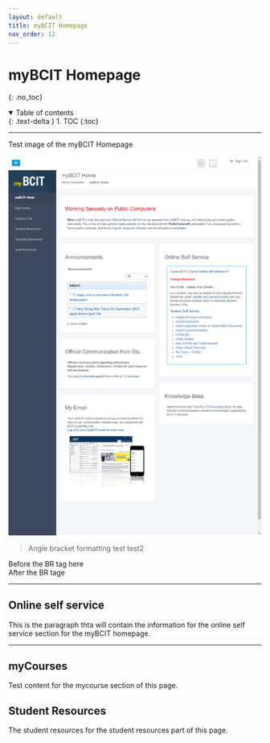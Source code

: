```yaml
---
layout: default
title: myBCIT Homepage
nav_order: 12
---
```


# myBCIT Homepage
{: .no_toc}

<details open markdown="block">
  <summary>
    Table of contents
  </summary>
  {: .text-delta }
1. TOC
{:toc}
</details>

---



Test image of the myBCIT Homepage

![Screen shot of myBCIT Homepage](https://github.com/Kid-W/Will-Test-Docs/blob/gh-pages/docs/images/myBCIT_home_landing_page.png?raw=true "Image of the myBCIT Homepage")

> Angle bracket formatting test
> test2
> 

Before the BR tag here
<br />
After the BR tage

---

## Online self service

This is the paragraph thta will contain the information for the online self service section for the myBCIT homepage.

---

## myCourses

Test content for the mycourse section of this page.

## Student Resources

The student resources for the student resources part of this page.
